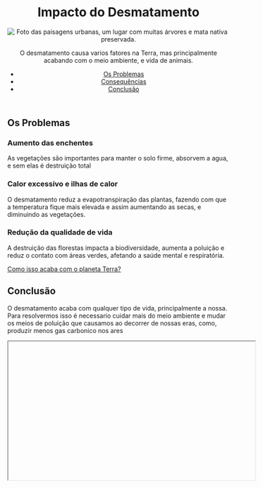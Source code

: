 <!DOCTYPE html>
<html lang="pt-br">
<head>
    <meta charset="UTF-8">
    <meta name="viewport" content="width=device-width, initial-scale=1.0">
    <title>Impacto do desmatamento</title>
    <link rel="stylesheet" href="style.css">
</head>
<body>
    <header>
        <h1>Impacto do Desmatamento</h1>
        <img src="paisagem-urbana.jpg" alt="Foto das paisagens urbanas, um lugar com muitas árvores e mata nativa preservada.">
        <p>O desmatamento causa varios fatores na Terra, mas principalmente acabando com o meio ambiente, e vida de animais.</p>
        <nav>
            <ul>
                <li><a href="#problemas">Os Problemas</a></li>
                <li><a href="#consequencias">Consequências</a></li>
                <li><a href="#conclusao">Conclusão</a></li>
            </ul>
        </nav>
    </header>

<main>
        <section id="problemas" class="conteudo">
            <h2>Os Problemas</h2>
            <article>
                <h3>Aumento das enchentes</h3>
                <p>As vegetações são importantes para manter o solo firme, absorvem a agua, e sem elas é destruição total</p>
            </article>

<article>
   <h3>Calor excessivo e ilhas de calor</h3>
                <p>O desmatamento reduz a evapotranspiração das plantas, fazendo com que a temperatura fique mais elevada e assim aumentando as secas, e diminuindo as vegetações.</p>
            </article>

<article>
                <h3>Redução da qualidade de vida</h3>
                <p>A destruição das florestas impacta a biodiversidade, aumenta a poluição e reduz o contato com áreas verdes, afetando a saúde mental e respiratória.</p>
            </article>

 <a href="https://www.youtube.com/watch?v=zkQu0QNcWjA" class="cta-button" target="_blank">Como isso acaba com o planeta Terra? <i class="fa-solid fa-arrow-up-right-from-square" style="color: var(--text-color);"></i></a>
        </section>

 <section id="conclusão" class="conteudo">
   <h2>Conclusão</h2>
   <p>O desmatamento acaba com qualquer tipo de vida, principalmente a nossa. Para resolvermos isso é necessario cuidar mais do meio ambiente e mudar os meios de poluição que causamos ao decorrer de nossas eras, como, produzir menos gas carbonico nos ares</p>
     <iframe width="560" height="315" scr="https://www.youtube.com/watch?v=zkQu0QNcWjA" title="Youtube Video.">
    </section>
